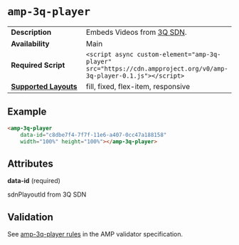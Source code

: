 <!---
Copyright 2017 The AMP HTML Authors. All Rights Reserved.

Licensed under the Apache License, Version 2.0 (the "License");
you may not use this file except in compliance with the License.
You may obtain a copy of the License at

      http://www.apache.org/licenses/LICENSE-2.0

Unless required by applicable law or agreed to in writing, software
distributed under the License is distributed on an "AS-IS" BASIS,
WITHOUT WARRANTIES OR CONDITIONS OF ANY KIND, either express or implied.
See the License for the specific language governing permissions and
limitations under the License.
-->

# <a name="amp-3q-player"></a> `amp-3q-player`

<table>
  <tr>
    <td width="40%"><strong>Description</strong></td>
    <td>Embeds Videos from <a href="https://www.3qsdn.com/en/">3Q SDN</a>.</td>
  </tr>
  <tr>
    <td width="40%"><strong>Availability</strong></td>
    <td>Main</td>
  </tr>
  <tr>
    <td width="40%"><strong>Required Script</strong></td>
    <td><code>&lt;script async custom-element="amp-3q-player" src="https://cdn.ampproject.org/v0/amp-3q-player-0.1.js">&lt;/script></code></td>
  </tr>
  <tr>
    <td class="col-fourty"><strong><a href="https://www.ampproject.org/docs/guides/responsive/control_layout.html">Supported Layouts</a></strong></td>
    <td>fill, fixed, flex-item, responsive</td>
  </tr>
</table>

## Example

```html
<amp-3q-player
    data-id="c8dbe7f4-7f7f-11e6-a407-0cc47a188158"
    width="100%" height="100%"></amp-3q-player>
```

## Attributes

**data-id** (required)

sdnPlayoutId from 3Q SDN

## Validation

See [amp-3q-player rules](https://github.com/ampproject/amphtml/blob/master/extensions/amp-3q-player/0.1/validator-amp-3q-player.protoascii) in the AMP validator specification.
